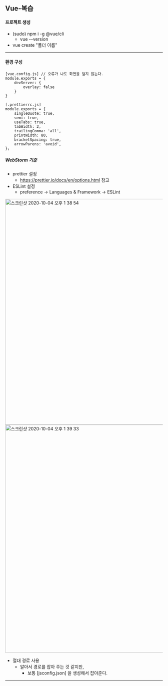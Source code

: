 ## Vue-복습

#### 프로젝트 생성
* (sudo) npm i -g @vue/cli
    * vue --version
* vue create "폴더 이름"
---
#### 환경 구성  
```
[vue.config.js] // 오류가 나도 화면을 덮지 않는다.
module.exports = {
    devServer: {
        overlay: false
    }
} 

[.prettierrc.js]
module.exports = {
    singleQuote: true,
    semi: true,
    useTabs: true,
    tabWidth: 2,
    trailingComma: 'all',
    printWidth: 80,
    bracketSpacing: true,
    arrowParens: 'avoid',
};
```
##### WebStorm 기준 
* prettier 설정
    * https://prettier.io/docs/en/options.html 참고
* ESLint 설정
    * preference -> Languages & Framework -> ESLint
<img width="721" alt="스크린샷 2020-10-04 오후 1 38 54" src="https://user-images.githubusercontent.com/53853730/95007132-1afa7b80-0647-11eb-8b59-422ef419d6d8.png">
<img width="728" alt="스크린샷 2020-10-04 오후 1 39 33" src="https://user-images.githubusercontent.com/53853730/95007135-2057c600-0647-11eb-8392-ff86fc47fc2a.png">

* 절대 경로 사용
    * 알아서 경로를 잡아 주는 것 같지만, 
        * 보통 [jsconfig.json] 을 생성해서 잡아준다.
---



